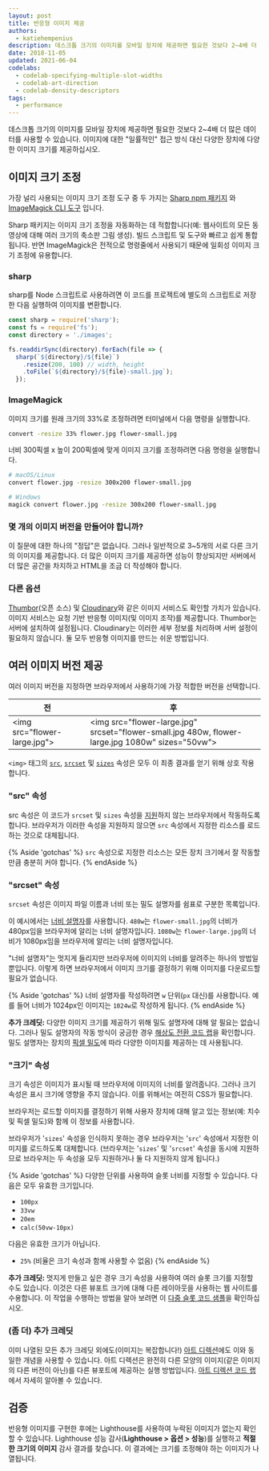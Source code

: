```yaml
---
layout: post
title: 반응형 이미지 제공
authors:
  - katiehempenius
description: 데스크톱 크기의 이미지를 모바일 장치에 제공하면 필요한 것보다 2~4배 더 많은 데이터를 사용할 수 있습니다. 이미지에 대한 "일률적인" 접근 방식 대신 다양한 장치에 다양한 이미지 크기를 제공하십시오.
date: 2018-11-05
updated: 2021-06-04
codelabs:
  - codelab-specifying-multiple-slot-widths
  - codelab-art-direction
  - codelab-density-descriptors
tags:
  - performance
---
```


데스크톱 크기의 이미지를 모바일 장치에 제공하면 필요한 것보다 2~4배 더 많은 데이터를 사용할 수 있습니다. 이미지에 대한 "일률적인" 접근 방식 대신 다양한 장치에 다양한 이미지 크기를 제공하십시오.

## 이미지 크기 조정

가장 널리 사용되는 이미지 크기 조정 도구 중 두 가지는 [Sharp npm 패키지](https://www.npmjs.com/package/sharp) 와 [ImageMagick CLI 도구](https://www.imagemagick.org/script/index.php) 입니다.

Sharp 패키지는 이미지 크기 조정을 자동화하는 데 적합합니다(예: 웹사이트의 모든 동영상에 대해 여러 크기의 축소판 그림 생성). 빌드 스크립트 및 도구와 빠르고 쉽게 통합됩니다. 반면 ImageMagick은 전적으로 명령줄에서 사용되기 때문에 일회성 이미지 크기 조정에 유용합니다.

### sharp

sharp를 Node 스크립트로 사용하려면 이 코드를 프로젝트에 별도의 스크립트로 저장한 다음 실행하여 이미지를 변환합니다.

```javascript
const sharp = require('sharp');
const fs = require('fs');
const directory = './images';

fs.readdirSync(directory).forEach(file => {
  sharp(`${directory}/${file}`)
    .resize(200, 100) // width, height
    .toFile(`${directory}/${file}-small.jpg`);
  });
```

### ImageMagick

이미지 크기를 원래 크기의 33%로 조정하려면 터미널에서 다음 명령을 실행합니다.

```bash
convert -resize 33% flower.jpg flower-small.jpg
```

너비 300픽셀 x 높이 200픽셀에 맞게 이미지 크기를 조정하려면 다음 명령을 실행합니다.

```bash
# macOS/Linux
convert flower.jpg -resize 300x200 flower-small.jpg

# Windows
magick convert flower.jpg -resize 300x200 flower-small.jpg
```

### 몇 개의 이미지 버전을 만들어야 합니까?

이 질문에 대한 하나의 "정답"은 없습니다. 그러나 일반적으로 3~5개의 서로 다른 크기의 이미지를 제공합니다. 더 많은 이미지 크기를 제공하면 성능이 향상되지만 서버에서 더 많은 공간을 차지하고 HTML을 조금 더 작성해야 합니다.

### 다른 옵션

[Thumbor](https://github.com/thumbor/thumbor)(오픈 소스) 및 [Cloudinary](https://cloudinary.com/)와 같은 이미지 서비스도 확인할 가치가 있습니다. 이미지 서비스는 요청 기반 반응형 이미지(및 이미지 조작)를 제공합니다. Thumbor는 서버에 설치하여 설정됩니다. Cloudinary는 이러한 세부 정보를 처리하며 서버 설정이 필요하지 않습니다. 둘 모두 반응형 이미지를 만드는 쉬운 방법입니다.

## 여러 이미지 버전 제공

여러 이미지 버전을 지정하면 브라우저에서 사용하기에 가장 적합한 버전을 선택합니다.

<div class="table-wrapper scrollbar">
  <table>
    <thead>
      <tr>
        <th><strong>전</strong></th>
        <th><strong>후</strong></th>
      </tr>
    </thead>
    <tbody>
      <tr>
        <td>
          &lt;img src="flower-large.jpg"&gt;
        </td>
        <td>
          &lt;img src="flower-large.jpg" srcset="flower-small.jpg 480w,
          flower-large.jpg 1080w" sizes="50vw"&gt;
        </td>
      </tr>
    </tbody>
  </table>
</div>

`<img>` 태그의 [`src`](https://developer.mozilla.org/docs/Web/HTML/Element/img#attr-src), [`srcset`](https://developer.mozilla.org/docs/Web/HTML/Element/img#attr-srcset) 및 [`sizes`](https://developer.mozilla.org/docs/Web/HTML/Element/img#attr-sizes) 속성은 모두 이 최종 결과를 얻기 위해 상호 작용합니다.

### "src" 속성

src 속성은 이 코드가 `srcset` 및 `sizes` 속성을 [지원](https://caniuse.com/#search=srcset)하지 않는 브라우저에서 작동하도록 합니다. 브라우저가 이러한 속성을 지원하지 않으면 `src` 속성에서 지정한 리소스를 로드하는 것으로 대체됩니다.

{% Aside 'gotchas' %} `src` 속성으로 지정한 리소스는 모든 장치 크기에서 잘 작동할 만큼 충분히 커야 합니다. {% endAside %}

### "srcset" 속성

`srcset` 속성은 이미지 파일 이름과 너비 또는 밀도 설명자를 쉼표로 구분한 목록입니다.

이 예시에서는 [너비 설명자](https://www.w3.org/TR/html5/semantics-embedded-content.html#width-descriptor)를 사용합니다. `480w`는 `flower-small.jpg`의 너비가 480px임을 브라우저에 알리는 너비 설명자입니다. `1080w`는 `flower-large.jpg`의 너비가 1080px임을 브라우저에 알리는 너비 설명자입니다.

"너비 설명자"는 멋지게 들리지만 브라우저에 이미지의 너비를 알려주는 하나의 방법일 뿐입니다. 이렇게 하면 브라우저에서 이미지 크기를 결정하기 위해 이미지를 다운로드할 필요가 없습니다.

{% Aside 'gotchas' %} 너비 설명자를 작성하려면 `w` 단위(`px` 대신)를 사용합니다. 예를 들어 너비가 1024px인 이미지는 `1024w`로 작성하게 됩니다. {% endAside %}

**추가 크레딧:** 다양한 이미지 크기를 제공하기 위해 밀도 설명자에 대해 알 필요는 없습니다. 그러나 밀도 설명자의 작동 방식이 궁금한 경우 [해상도 전환 코드 랩](/codelab-density-descriptors)을 확인합니다. 밀도 설명자는 장치의 [픽셀 밀도](https://en.wikipedia.org/wiki/Pixel_density)에 따라 다양한 이미지를 제공하는 데 사용됩니다.

### "크기" 속성

크기 속성은 이미지가 표시될 때 브라우저에 이미지의 너비를 알려줍니다. 그러나 크기 속성은 표시 크기에 영향을 주지 않습니다. 이를 위해서는 여전히 CSS가 필요합니다.

브라우저는 로드할 이미지를 결정하기 위해 사용자 장치에 대해 알고 있는 정보(예: 치수 및 픽셀 밀도)와 함께 이 정보를 사용합니다.

브라우저가 '`sizes`' 속성을 인식하지 못하는 경우 브라우저는 '`src`' 속성에서 지정한 이미지를 로드하도록 대체합니다. (브라우저는 '`sizes`' 및 '`srcset`' 속성을 동시에 지원하므로 브라우저는 두 속성을 모두 지원하거나 둘 다 지원하지 않게 됩니다.)

{% Aside 'gotchas' %} 다양한 단위를 사용하여 슬롯 너비를 지정할 수 있습니다. 다음은 모두 유효한 크기입니다.

- `100px`
- `33vw`
- `20em`
- `calc(50vw-10px)`

다음은 유효한 크기가 아닙니다.

- `25%` (비율은 크기 속성과 함께 사용할 수 없음) {% endAside %}

**추가 크레딧:** 멋지게 만들고 싶은 경우 크기 속성을 사용하여 여러 슬롯 크기를 지정할 수도 있습니다. 이것은 다른 뷰포트 크기에 대해 다른 레이아웃을 사용하는 웹 사이트를 수용합니다. 이 작업을 수행하는 방법을 알아 보려면 이 [다중 슬롯 코드 샘플](/codelab-specifying-multiple-slot-widths)을 확인하십시오.

### (좀 더) 추가 크레딧

이미 나열된 모든 추가 크레딧 외에도(이미지는 복잡합니다!) [아트 디렉션](https://developer.mozilla.org/docs/Learn/HTML/Multimedia_and_embedding/Responsive_images#Art_direction)에도 이와 동일한 개념을 사용할 수 있습니다. 아트 디렉션은 완전히 다른 모양의 이미지(같은 이미지의 다른 버전이 아닌)를 다른 뷰포트에 제공하는 실행 방법입니다. [아트 디렉션 코드 랩](/codelab-art-direction)에서 자세히 알아볼 수 있습니다.

## 검증

반응형 이미지를 구현한 후에는 Lighthouse를 사용하여 누락된 이미지가 없는지 확인할 수 있습니다. Lighthouse 성능 감사(**Lighthouse &gt; 옵션 &gt; 성능**)를 실행하고 **적절한 크기의 이미지** 감사 결과를 찾습니다. 이 결과에는 크기를 조정해야 하는 이미지가 나열됩니다.
